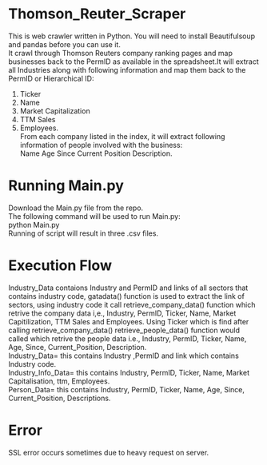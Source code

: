 # Thomson_Reuter_Scraper
This is web crawler written in Python. You will need to install Beautifulsoup and pandas before you can use it.<br />
It crawl through Thomson Reuters company ranking pages and map businesses back to the PermID as available in the spreadsheet.It will extract all Industries along with following information and map them back to the PermID or Hierarchical ID:<br />
1. Ticker
2. Name
3. Market Capitalization
4. TTM Sales
5. Employees.<br />
From each company listed in the index, it will extract following information of people involved with the business:<br />
  Name
  Age
  Since
  Current Position
  Description.

# Running Main.py
Download the Main.py file from the repo.<br />
The following command will be used to run Main.py:<br />
python Main.py<br />
Running of script will result in three .csv files.

# Execution Flow
Industry_Data contaions Industry and PermID and links of all sectors that contains industry code, gatadata() function is used to extract the link of sectors, using industry code it call retrieve_company_data() function which retrive the company data i,e., Industry, PermID, Ticker, Name, Market Capitilization, TTM Sales and Employees. Using Ticker which is find after calling retrieve_company_data() retrieve_people_data() function would called which retrive the people data i.e., Industry, PermID, Ticker, Name, Age, Since, Current_Position, Description.<br />
Industry_Data= this contains Industry ,PermID and link which contains Industry code.<br />
Industry_Info_Data= this contains Industry, PermID, Ticker, Name, Market Capitalisation, ttm, Employees.<br />
Person_Data= this contains Industry, PermID, Ticker, Name, Age, Since, Current_Position, Descriptions.<br />

# Error
SSL error occurs sometimes due to heavy request on server.
